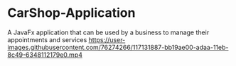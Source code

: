 # CarShop-Application
A JavaFx application that can be used by a business to manage their appointments and services
https://user-images.githubusercontent.com/76274266/117131887-bb19ae00-adaa-11eb-8c49-6348112179e0.mp4


